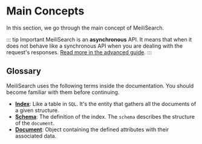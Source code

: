 # Main Concepts

In this section, we go through the main concept of MeiliSearch.

::: tip Important
MeiliSearch is an **asynchronous** API. It means that when it does not behave like a synchronous API when you are dealing with the request's responses. [Read more in the advanced guide](/advanced_guides/asynchronous_updates).
:::

## Glossary

MeiliSearch uses the following terms inside the documentation. You should become familiar with them before continuing.

* **[Index](indexes)**: Like a table in `SQL`. It's the entity that gathers all the documents of a given structure.
* **[Schema](indexes#schema-definition)**: The definition of the index. The `schema` describes the structure of the `document`.
* **[Document](documents)**: Object containing the defined attributes with their associated data.
